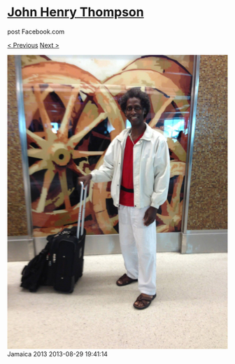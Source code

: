 # [John Henry Thompson](../README.md)
post Facebook.com

[< Previous](2013-08-29-70.md) [Next >](2013-08-29-72.md)

[![](../media/2013-08-29/Jamaica-2082.jpg)](../README.md)
Jamaica 2013
2013-08-29 19:41:14